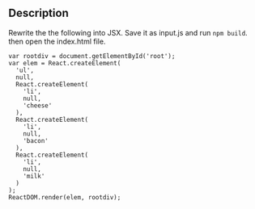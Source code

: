 ## Description
Rewrite the the following into JSX. Save it as input.js and run `npm build`. then open the index.html file.

```
var rootdiv = document.getElementById('root');
var elem = React.createElement(
  'ul',
  null,
  React.createElement(
    'li',
    null,
    'cheese'
  ),
  React.createElement(
    'li',
    null,
    'bacon'
  ),
  React.createElement(
    'li',
    null,
    'milk'
  )
);
ReactDOM.render(elem, rootdiv);

```